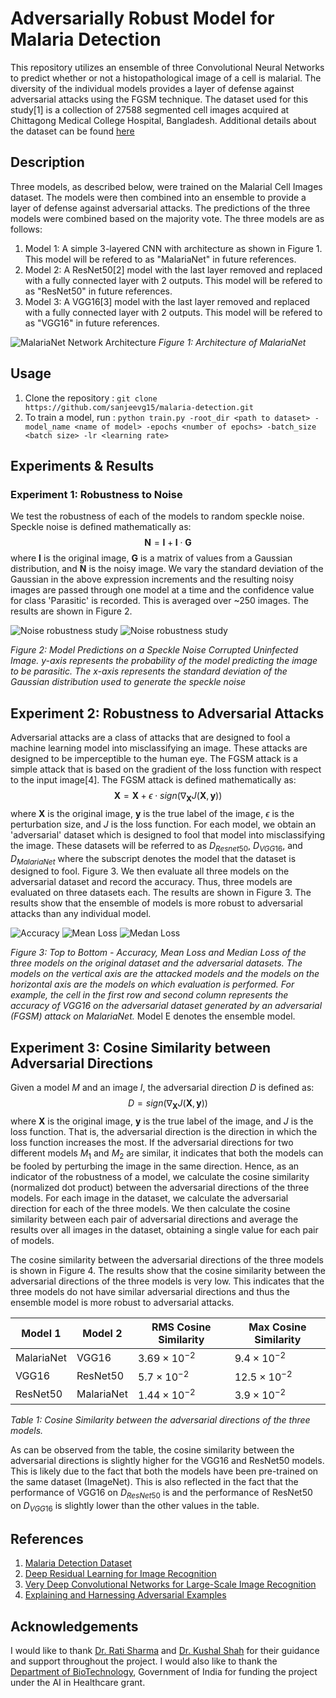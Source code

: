 # Adversarially Robust Model for Malaria Detection

This repository utilizes an ensemble of three Convolutional Neural Networks to predict whether or not a histopathological image of a cell is malarial. The diversity of the individual models provides a layer of defense against adversarial attacks using the FGSM technique. The dataset used for this study[1] is a collection of 27588 segmented cell images acquired at Chittagong Medical College Hospital, Bangladesh. Additional details about the dataset can be found [here](https://lhncbc.nlm.nih.gov/LHC-downloads/downloads.html#malaria-datasets)

## Description

Three models, as described below, were trained on the Malarial Cell Images dataset. The models were then combined into an ensemble to provide a layer of defense against adversarial attacks. The predictions of the three models were combined based on the majority vote. The three models are as follows:

1. Model 1: A simple 3-layered CNN with architecture as shown in Figure 1. This model will be refered to as "MalariaNet" in future references.
2. Model 2: A ResNet50[2] model with the last layer removed and replaced with a fully connected layer with 2 outputs. This model will be refered to as "ResNet50" in future references.
3. Model 3: A VGG16[3] model with the last layer removed and replaced with a fully connected layer with 2 outputs. This model will be refered to as "VGG16" in future references.

![MalariaNet Network Architecture](figures/malaria_net.png)
*Figure 1: Architecture of MalariaNet*

## Usage

1. Clone the repository : `git clone  https://github.com/sanjeevg15/malaria-detection.git`
2. To train a model, run : `python train.py -root_dir <path to dataset> -model_name <name of model> -epochs <number of epochs> -batch_size <batch size> -lr <learning rate>`

## Experiments & Results

### Experiment 1: Robustness to Noise

We test the robustness of each of the models to random speckle noise. Speckle noise is defined mathematically as:
$$\mathbf{N} = \mathbf{I} + \mathbf{I} \cdot \mathbf{G}$$
where $\mathbf{I}$ is the original image, $\mathbf{G}$ is a matrix of values from a Gaussian distribution, and $\mathbf{N}$ is the noisy image. We vary the standard deviation of the Gaussian in the above expression increments and the resulting noisy images are passed through one model at a time and the confidence value for class 'Parasitic' is recorded. This is averaged over ~250 images. The results are shown in Figure 2.

![Noise robustness study](figures/noise_study1.png)
![Noise robustness study](figures/noise_study2.png)

*Figure 2: Model Predictions on a Speckle Noise Corrupted Uninfected Image. y-axis represents the probability of the model predicting the image to be parasitic. The x-axis represents the standard deviation of the Gaussian distribution used to generate the speckle noise*

## Experiment 2: Robustness to Adversarial Attacks

Adversarial attacks are a class of attacks that are designed to fool a machine learning model into misclassifying an image. These attacks are designed to be imperceptible to the human eye. The FGSM attack is a simple attack that is based on the gradient of the loss function with respect to the input image[4]. The FGSM attack is defined mathematically as:
$$\mathbf{X} = \mathbf{X} + \epsilon \cdot sign(\nabla_{\mathbf{X}} J(\mathbf{X}, \mathbf{y}))$$
where $\mathbf{X}$ is the original image, $\mathbf{y}$ is the true label of the image, $\epsilon$ is the perturbation size, and $J$ is the loss function. For each model, we obtain an 'adversarial' dataset which is designed to fool that model into misclassifying the image. These datasets will be referred to as $D_{Resnet50}$, $D_{VGG16}$, and $D_{MalariaNet}$ where the subscript denotes the model that the dataset is designed to fool.
Figure 3. We then evaluate all three models on the adversarial dataset and record the accuracy. Thus, three models are evaluated on three datasets each. The results are shown in Figure 3. The results show that the ensemble of models is more robust to adversarial attacks than any individual model.

![Accuracy](figures/acc.png)
![Mean Loss](figures/mean_loss.png)
![Medan Loss](figures/median_loss.png)

*Figure 3: Top to Bottom - Accuracy, Mean Loss and Median Loss of the three models on the original dataset and the adversarial datasets. The models on the vertical axis are the attacked models and the models on the horizontal axis are the models on which evaluation is performed. For example, the cell in the first row and second column represents the accuracy of VGG16 on the adversarial dataset generated by an adversarial (FGSM) attack on MalariaNet.*
Model E denotes the ensemble model.

## Experiment 3: Cosine Similarity between Adversarial Directions

Given a model $M$ and an image $I$, the adversarial direction $D$ is defined as:
$$D = sign(\nabla_{\mathbf{X}} J(\mathbf{X}, \mathbf{y}))$$
where $\mathbf{X}$ is the original image, $\mathbf{y}$ is the true label of the image, and $J$ is the loss function. That is, the adversarial direction is the direction in which the loss function increases the most. If the adversarial directions for two different models $M_1$ and $M_2$ are similar, it indicates that both the models can be fooled by perturbing the image in the same direction. Hence, as an indicator of the robustness of a model, we calculate the cosine similarity (normalized dot product) between the adversarial directions of the three models. For each image in the dataset, we calculate the adversarial direction for each of the three models. We then calculate the cosine similarity between each pair of adversarial directions and average the results over all images in the dataset, obtaining a single value for each pair of models.

The cosine similarity between the adversarial directions of the three models is shown in Figure 4. The results show that the cosine similarity between the adversarial directions of the three models is very low. This indicates that the three models do not have similar adversarial directions and thus the ensemble model is more robust to adversarial attacks.

| Model 1 | Model 2 | RMS Cosine Similarity | Max Cosine Similarity |
|---------|---------|---------| ---------|
| MalariaNet  | VGG16  | $3.69 \times 10^{-2}$ | $9.4 \times 10^{-2}$ |
| VGG16  | ResNet50 | $5.7 \times 10^{-2}$  | $12.5 \times 10^{-2}$ |
| ResNet50  | MalariaNet  | $1.44 \times 10^{-2}$  | $3.9 \times 10^{-2}$ |

*Table 1: Cosine Similarity between the adversarial directions of the three models.*

As can be observed from the table, the cosine similarity between the adversarial directions is slightly higher for the VGG16 and ResNet50 models. This is likely due to the fact that both the models have been pre-trained on the same dataset (ImageNet). This is also reflected in the fact that the performance of VGG16 on $D_{ResNet50}$ is and the performance of ResNet50 on $D_{VGG16}$ is slightly lower than the other values in the table.

## References

1. [Malaria Detection Dataset](https://www.kaggle.com/iarunava/cell-images-for-detecting-malaria)
2. [Deep Residual Learning for Image Recognition](https://arxiv.org/abs/1512.03385)
3. [Very Deep Convolutional Networks for Large-Scale Image Recognition](https://arxiv.org/abs/1409.1556)
4. [Explaining and Harnessing Adversarial Examples](https://arxiv.org/abs/1412.6572)

## Acknowledgements

I would like to thank [Dr. Rati Sharma](https://scholar.google.com/citations?user=noDGQZEAAAAJ&hl=en&oi=ao)
and [Dr. Kushal Shah](https://www.linkedin.com/in/kushal-shah-95b9a3b/?originalSubdomain=in) for their guidance and support throughout the project. I would also like to thank the [Department of BioTechnology](https://dbtindia.gov.in/), Government of India for funding the project under the AI in Healthcare grant.
